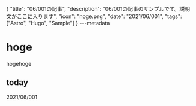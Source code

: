 {
  "title": "06/001の記事",
  "description": "06/001の記事のサンプルです。説明文がここに入ります",
  "icon": "hoge.png",
  "date": "2021/06/001",
  "tags": ["Astro", "Hugo", "Sample"]
}
---metadata

# hoge
hogehoge

## today
2021/06/001